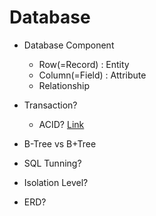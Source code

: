 # Database

* Database Component
  * Row(=Record) : Entity
  * Column(=Field) : Attribute
  * Relationship


* Transaction?
  * ACID? [Link](http://mommoo.tistory.com/62)

* B-Tree vs B+Tree

* SQL Tunning?

* Isolation Level?

* ERD?
